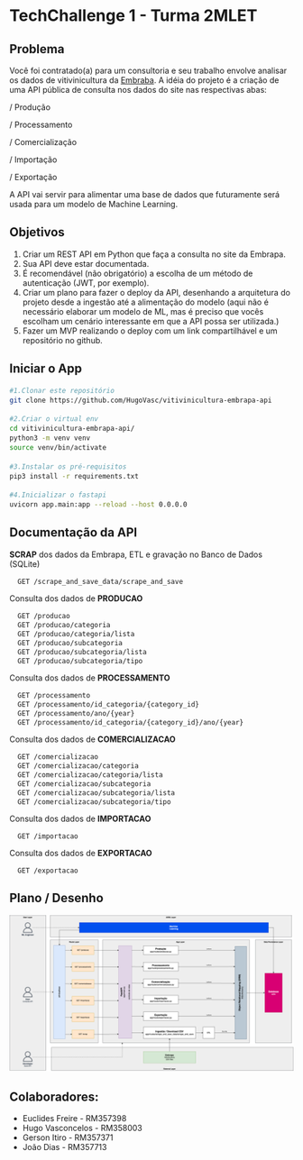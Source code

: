 
# TechChallenge 1 - Turma 2MLET

## Problema

Você foi contratado(a) para um consultoria e seu trabalho envolve analisar os dados de vitivinicultura da [Embraba](http://vitibrasil.cnpuv.embrapa.br/index.php?opcao=opt_01).
A idéia do projeto é a criação de uma API pública de consulta nos dados do site nas respectivas abas:

/ Produção

/ Processamento

/ Comercialização

/ Importação

/ Exportação

A API vai servir para alimentar uma base de dados que futuramente será usada para um modelo de Machine Learning.

## Objetivos

1. Criar um REST API em Python que faça a consulta no site da Embrapa.
2. Sua API deve estar documentada.
3. É recomendável (não obrigatório) a escolha de um método de autenticação (JWT, por exemplo).
4. Criar um plano para fazer o deploy da API, desenhando a arquitetura do projeto desde a ingestão até a 
alimentação do modelo (aqui não é necessário elaborar um modelo de ML, mas é preciso que vocês escolham um cenário interessante em que a API possa ser utilizada.)
5. Fazer um MVP realizando o deploy com um link compartilhável e um repositório no github.


## Iniciar o App
```bash
#1.Clonar este repositório
git clone https://github.com/HugoVasc/vitivinicultura-embrapa-api

#2.Criar o virtual env
cd vitivinicultura-embrapa-api/
python3 -m venv venv
source venv/bin/activate

#3.Instalar os pré-requisitos
pip3 install -r requirements.txt

#4.Inicializar o fastapi
uvicorn app.main:app --reload --host 0.0.0.0
```

## Documentação da API

**SCRAP** dos dados da Embrapa, ETL e gravação no Banco de Dados (SQLite)

```http
  GET /scrape_and_save_data/scrape_and_save
```

Consulta dos dados de **PRODUCAO**

```http
  GET /producao
  GET /producao/categoria
  GET /producao/categoria/lista
  GET /producao/subcategoria
  GET /producao/subcategoria/lista
  GET /producao/subcategoria/tipo
```

Consulta dos dados de **PROCESSAMENTO**

```http
  GET /processamento
  GET /processamento/id_categoria/{category_id}
  GET /processamento/ano/{year}
  GET /processamento/id_categoria/{category_id}/ano/{year}
```

Consulta dos dados de **COMERCIALIZACAO**

```http
  GET /comercializacao
  GET /comercializacao/categoria
  GET /comercializacao/categoria/lista
  GET /comercializacao/subcategoria
  GET /comercializacao/subcategoria/lista
  GET /comercializacao/subcategoria/tipo
```

Consulta dos dados de **IMPORTACAO**

```http
  GET /importacao
```

Consulta dos dados de **EXPORTACAO**

```http
  GET /exportacao
```

## Plano / Desenho

![diagrama](image/plano.png)

## Colaboradores:

- Euclides Freire - RM357398
- Hugo Vasconcelos - RM358003
- Gerson Itiro - RM357371
- João Dias - RM357713
